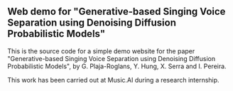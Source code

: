 ## Web demo for "Generative-based Singing Voice Separation using Denoising Diffusion Probabilistic Models"

This is the source code for a simple demo website for the paper "Generative-based Singing Voice Separation using Denoising Diffusion Probabilistic Models", by G. Plaja-Roglans, Y. Hung, X. Serra and I. Pereira.

This work has been carried out at Music.AI during a research internship.
